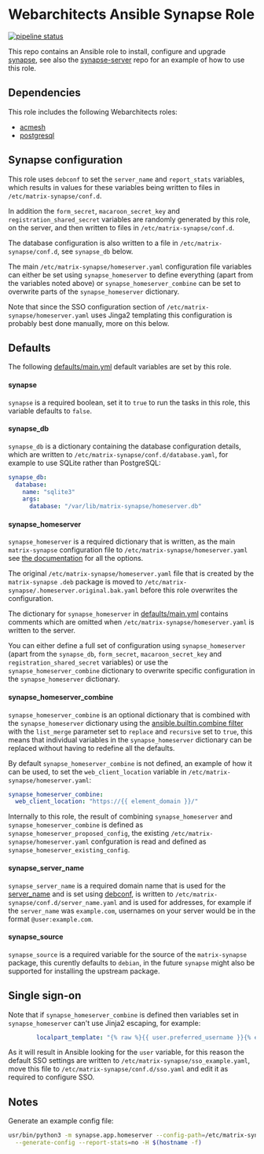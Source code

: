 # Webarchitects Ansible Synapse Role

[![pipeline status](https://git.coop/webarch/synapse/badges/main/pipeline.svg)](https://git.coop/webarch/synapse/-/commits/main)

This repo contains an Ansible role to install, configure and upgrade [synapse](https://matrix-org.github.io/synapse/latest/), see also the [synapse-server](https://git.coop/webarch/synapse-server) repo for an example of how to use this role.

## Dependencies

This role includes the following Webarchitects roles:

* [acmesh](https://git.coop/webarch/acmesh)
* [postgresql](https://git.coop/webarch/postgresql)

## Synapse configuration

This role uses `debconf` to set the `server_name` and `report_stats` variables, which results in values for these variables being written to files in `/etc/matrix-synapse/conf.d`.

In addition the `form_secret`, `macaroon_secret_key` and `registration_shared_secret` variables are randomly generated by this role, on the server, and then written to files in  `/etc/matrix-synapse/conf.d`.

The database configuration is also written to a file in `/etc/matrix-synapse/conf.d`, see `synapse_db` below.

The main `/etc/matrix-synapse/homeserver.yaml` configuration file variables can either be set using `synapse_homeserver` to define everything (apart from the variables noted above) or `synapse_homeserver_combine` can be set to overwrite parts of the `synapse_homeserver` dictionary.

Note that since the SSO configuration section of `/etc/matrix-synapse/homeserver.yaml` uses Jinga2 templating this configuration is probably best done manually, more on this below.

## Defaults

The following [defaults/main.yml](defaults/main.yml) default variables are set by this role.

#### synapse

`synapse` is a required boolean, set it to `true` to run the tasks in this role, this variable defaults to `false`.

#### synapse_db

`synapse_db` is a dictionary containing the database configuration details, which are written to `/etc/matrix-synapse/conf.d/database.yaml`, for example to use SQLite  rather than PostgreSQL:

```yaml
synapse_db:
  database:
    name: "sqlite3"
    args:
      database: "/var/lib/matrix-synapse/homeserver.db"
```

#### synapse_homeserver

`synapse_homeserver` is a required dictionary that is written, as the main `matrix-synapse` configuration file to `/etc/matrix-synapse/homeserver.yaml` see [the documentation](https://matrix-org.github.io/synapse/latest/usage/configuration/config_documentation.html) for all the options.

The original `/etc/matrix-synapse/homeserver.yaml` file that is created by the `matrix-synapse` `.deb` package is moved to `/etc/matrix-synapse/.homeserver.original.bak.yaml` before this role overwrites the configuration.

The dictionary for `synapse_homeserver` in [defaults/main.yml](defaults/main.yml) contains comments which are omitted when `/etc/matrix-synapse/homeserver.yaml` is written to the server.

You can either define a full set of configuration using `synapse_homeserver` (apart from the `synapse_db`, `form_secret`, `macaroon_secret_key` and `registration_shared_secret` variables) or use the `synapse_homeserver_combine` dictionary to overwrite specific configuration in the `synapse_homeserver` dictionary.

#### synapse_homeserver_combine

`synapse_homeserver_combine` is an optional dictionary that is combined with the `synapse_homeserver` dictionary using the [ansible.builtin.combine filter](https://docs.ansible.com/ansible/latest/collections/ansible/builtin/combine_filter.html) with the `list_merge` parameter set to `replace` and `recursive` set to `true`, this means that individual variables in the `synapse_homeserver` dictionary can be replaced without having to redefine all the defaults.

By default `synapse_homeserver_combine` is not defined, an example of how it can be used, to set the `web_client_location` variable in `/etc/matrix-synapse/homeserver.yaml`:

```yaml
synapse_homeserver_combine:
  web_client_location: "https://{{ element_domain }}/"
```

Internally to this role, the result of combining `synapse_homeserver` and `synapse_homeserver_combine` is defined as `synapse_homeserver_proposed_config`, the existing `/etc/matrix-synapse/homeserver.yaml` confguration is read and defined as `synapse_homeserver_existing_config`.

#### synapse_server_name

`synapse_server_name` is a required domain name that is used for the [server_name](https://matrix-org.github.io/synapse/latest/usage/configuration/config_documentation.html#server_name) and is set using [debconf](https://wiki.debian.org/debconf), is written to `/etc/matrix-synapse/conf.d/server_name.yaml` and is used for addresses, for example if the `server_name` was `example.com`, usernames on your server would be in the format `@user:example.com`.

#### synapse_source

`synapse_source` is a required variable for the source of the `matrix-synapse` package, this curently defaults to `debian`, in the future `synapse` might also be supported for installing the upstream package.

## Single sign-on

Note that if `synapse_homeserver_combine` is defined then variables set in `synapse_homeserver` can't use Jinja2 escaping, for example:

```yaml
        localpart_template: "{% raw %}{{ user.preferred_username }}{% endraw %}"
```

As it will result in Ansible looking for the `user` variable, for this reason the default SSO settings are written to `/etc/matrix-synapse/sso_example.yaml`, move this file to `/etc/matrix-synapse/conf.d/sso.yaml` and edit it as required to configure SSO.

## Notes

Generate an example config file:

```bash
usr/bin/python3 -m synapse.app.homeserver --config-path=/etc/matrix-synapse/test.yml \
  --generate-config --report-stats=no -H $(hostname -f)
```
